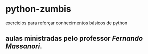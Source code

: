 # python-zumbis

exercicios para reforçar conhecimentos básicos de python

## aulas ministradas pelo professor **_Fernando Massanori_**.
